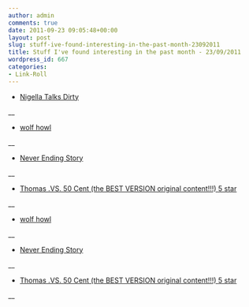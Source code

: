 ```yaml
---
author: admin
comments: true
date: 2011-09-23 09:05:48+00:00
layout: post
slug: stuff-ive-found-interesting-in-the-past-month-23092011
title: Stuff I've found interesting in the past month - 23/09/2011
wordpress_id: 667
categories:
- Link-Roll
---
```


  * [Nigella Talks Dirty](http://www.youtube.com/watch?v=RtS2Ikk7A9I&feature=autoshare)
  
__
  * [wolf howl](http://www.youtube.com/watch?v=2Tgwrkk-B3k&feature=autoshare)
  
__
  * [Never Ending Story](http://www.youtube.com/watch?v=5Y0fms_yL7U&feature=autoshare)
  
__
  * [Thomas .VS. 50 Cent (the BEST VERSION original content!!!) 5 star](http://www.youtube.com/watch?v=kUQTVdqgJOc&feature=autoshare)
  
__
  * [wolf howl](http://www.youtube.com/watch?v=2Tgwrkk-B3k&feature=autoshare)
  
__
  * [Never Ending Story](http://www.youtube.com/watch?v=5Y0fms_yL7U&feature=autoshare)
  
__
  * [Thomas .VS. 50 Cent (the BEST VERSION original content!!!) 5 star](http://www.youtube.com/watch?v=kUQTVdqgJOc&feature=autoshare)
  
__
